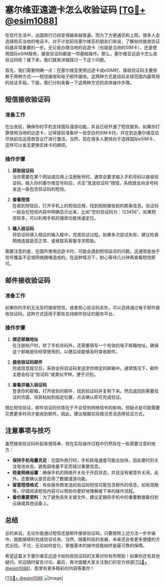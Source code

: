 # 塞尔维亚遠遊卡怎么收验证码 [[TG💪+ @esim1088](https://t.me/s/esim1088)]

在现代生活中，出国旅行已经变得越来越普遍，而为了方便通讯和上网，很多人会选择购买当地的电话卡。对于计划前往塞尔维亚的朋友们来说，了解如何接收验证码是非常重要的一步。无论是办理当地的远遊卡（也就是当地的SIM卡），还是使用国际eSIM服务，接收验证码都是一项基础操作。那么，塞尔维亚远遊卡怎么收验证码呢？接下来，我们就来详细探讨一下这个问题。

首先，我们需要明确一点：在塞尔维亚使用远遊卡或eSIM时，接收验证码主要依赖于两种方式——短信接收和电子邮件接收。这两种方式是目前全球范围内最常用的验证手段。下面，我们分别来看一下这两种方式的具体操作步骤。

## 短信接收验证码

### 准备工作
在出发前，确保你的手机支持国际漫游功能，并且已经开通了短信服务。如果你打算使用当地的远遊卡，记得提前准备好一张空白的SIM卡托，并在到达塞尔维亚后尽快前往运营商营业厅进行激活。当然，现在很多人更倾向于选择国际eSIM卡，这样可以省去更换实体卡的麻烦。

### 操作步骤
1. **获取验证码**  
   当你需要在某个网站或应用上注册账号时，通常会要求输入手机号码以接收验证码。输入你的塞尔维亚号码后，点击“发送验证码”按钮，系统就会向该号码发送一条包含验证码的短信。

2. **查看短信**  
   在收到短信后，打开手机上的短信应用，找到刚刚接收到的那条信息。验证码一般会在短信内容中明确显示出来，比如“您的验证码为：123456”。如果短信较多，可以利用手机的搜索功能快速定位。

3. **输入验证码**  
   将验证码填入相应的输入框中，完成验证过程。如果多次尝试失败，建议检查网络连接是否正常，或者联系客服寻求帮助。

需要注意的是，在国外使用远遊卡时，可能会遇到短信延迟的问题。这通常是由于信号覆盖不足或网络拥堵造成的。在这种情况下，耐心等待几分钟再查看短信即可。

## 邮件接收验证码

### 准备工作
如果你的手机无法及时接收短信，或者担心验证码丢失，可以选择通过电子邮件接收验证码。这种方式适用于那些支持邮件验证的服务平台。

### 操作步骤
1. **绑定邮箱地址**  
   在注册账户时，除了手机号码外，还需要填写一个有效的电子邮箱地址。确保这个邮箱是你经常使用的，以便后续能够及时查收邮件。

2. **接收验证码邮件**  
   完成信息提交后，系统会将验证码发送至你绑定的邮箱中。通常情况下，邮件主题会标注“验证码”或类似字样，便于识别。

3. **查看并输入验证码**  
   登录你的邮箱，打开收到的邮件，找到验证码并复制下来。然后返回到需要验证的页面，将其粘贴到指定位置，点击确认即可完成验证。

相比短信验证，邮件验证的优势在于不会受到网络信号的影响，但缺点是可能需要花费更多时间才能收到邮件。因此，建议根据实际情况灵活选择验证方式。

## 注意事项与技巧

虽然接收验证码听起来很简单，但在实际操作过程中仍然存在一些需要注意的地方：

- **保持手机电量充足**：在国外旅行时，手机耗电速度可能会加快，因此要时刻关注电池状态，避免因电量不足而错过重要信息。
- **检查网络设置**：确保手机的网络开关处于开启状态，并且没有被意外关闭。此外，还要确认是否启用了数据漫游功能。
- **留意短信格式**：有些服务商发送的验证码短信可能包含额外的信息，如有效期等。仔细阅读短信内容可以帮助你更好地理解接下来的操作流程。
- **备份重要资料**：为了避免丢失关键文件，建议定期将手机中的重要数据备份到云端或其他设备上。

## 总结

总的来说，无论你是通过短信还是邮件接收验证码，只要按照上述方法一步步操作，就能够顺利完成验证任务。当然，随着科技的发展，未来还会有更多便捷的方式出现。不过，无论如何变化，掌握基本的操作技能始终是最可靠的保障。

希望这篇关于塞尔维亚远遊卡如何收验证码的文章对你有所帮助！如果你还有其他疑问，欢迎随时留言讨论。最后，再次提醒大家关注我们的官方频道[[TG💪+ @esim1088](https://t.me/s/esim1088)]，那里有更多精彩的内容等着你！

[[TG💪+ @esim1088](https://t.me/s/esim1088) ![Image](https://i.postimg.cc/4NQfJmqS/Snipaste-2025-05-13-00-14-12.png)]